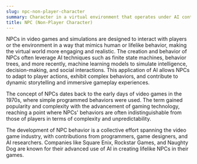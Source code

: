 ```yaml
---
slug: npc-non-player-character
summary: Character in a virtual environment that operates under AI control, exhibiting behaviors or responses not directed by human players.
title: NPC (Non-Player Character)
---
```


NPCs in video games and simulations are designed to interact with players or the environment in a way that mimics human or lifelike behavior, making the virtual world more engaging and realistic. The creation and behavior of NPCs often leverage AI techniques such as finite state machines, behavior trees, and more recently, machine learning models to simulate intelligence, decision-making, and social interactions. This application of AI allows NPCs to adapt to player actions, exhibit complex behaviors, and contribute to dynamic storytelling and immersive gameplay experiences.

The concept of NPCs dates back to the early days of video games in the 1970s, where simple programmed behaviors were used. The term gained popularity and complexity with the advancement of gaming technology, reaching a point where NPCs' behaviors are often indistinguishable from those of players in terms of complexity and unpredictability.

The development of NPC behavior is a collective effort spanning the video game industry, with contributions from programmers, game designers, and AI researchers. Companies like Square Enix, Rockstar Games, and Naughty Dog are known for their advanced use of AI in creating lifelike NPCs in their games.